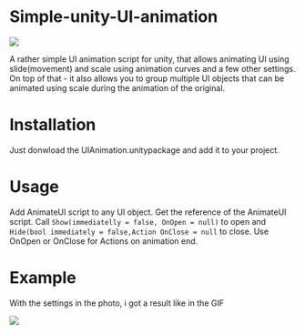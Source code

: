 # Simple-unity-UI-animation

![](https://github.com/ScottasM/Simple-unity-UI-animation/assets/68515176/a67de043-f056-4fba-85a8-b4c03472bbac)


A rather simple UI animation script for unity, that allows animating UI using slide(movement) and scale using animation curves and a few other settings. On top of that - it also allows you to group multiple UI objects that can be animated using scale during the animation of the original. 

# Installation
Just donwload the UIAnimation.unitypackage and add it to your project.

# Usage
Add AnimateUI script to any UI object.
Get the reference of the AnimateUI script.
Call ```Show(immediatelly = false, OnOpen = null)``` to open and ```Hide(bool immediately = false,Action OnClose = null``` to close.
Use OnOpen or OnClose for Actions on animation end. 


# Example
With the settings in the photo, i got a result like in the GIF

![](https://github.com/ScottasM/Simple-unity-UI-animation/assets/68515176/2f0c7452-ec2e-4243-aedb-9d0421da70fd)

